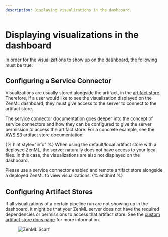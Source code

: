 ```yaml
---
description: Displaying visualizations in the dashboard.
---
```


# Displaying visualizations in the dashboard

In order for the visualizations to show up on the dashboard, the following must be true:

## Configuring a Service Connector

Visualizations are usually stored alongside the artifact, in the [artifact store](../../stack-components/artifact-stores/). Therefore, if a user would like to see the visualization displayed on the ZenML dashboard, they must give access to the server to connect to the artifact store.

The [service connector](../auth-management/) documentation goes deeper into the concept of service connectors and how they can be configured to give the server permission to access the artifact store. For a concrete example, see the [AWS S3](../../stack-components/artifact-stores/s3.md) artifact store documentation.

{% hint style="info" %}
When using the default/local artifact store with a deployed ZenML, the server naturally does not have access to your local files. In this case, the visualizations are also not displayed on the dashboard.

Please use a service connector enabled and remote artifact store alongside a deployed ZenML to view visualizations.
{% endhint %}

## Configuring Artifact Stores

If all visualizations of a certain pipeline run are not showing up in the dashboard, it might be that your ZenML server does not have the required dependencies or permissions to access that artifact store. See the [custom artifact store docs page](../../stack-components/artifact-stores/custom.md#enabling-artifact-visualizations-with-custom-artifact-stores) for more information.

<figure><img src="https://static.scarf.sh/a.png?x-pxid=f0b4f458-0a54-4fcd-aa95-d5ee424815bc" alt="ZenML Scarf"><figcaption></figcaption></figure>
